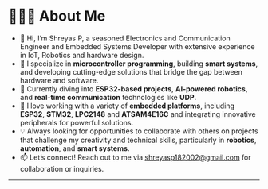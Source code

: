 # 👨🏻‍💻 About Me

- 👋 Hi, I’m Shreyas P, a seasoned Electronics and Communication Engineer and Embedded Systems Developer with extensive experience in IoT, Robotics and hardware design.
- 🌟 I specialize in **microcontroller programming**, building **smart systems**, and developing cutting-edge solutions that bridge the gap between hardware and software.
- 🚀 Currently diving into **ESP32-based projects**, **AI-powered robotics**, and **real-time communication** technologies like **UDP**.
- 🔧 I love working with a variety of **embedded platforms**, including **ESP32**, **STM32**, **LPC2148** and **ATSAM4E16C** and integrating innovative peripherals for powerful solutions.
- 💡 Always looking for opportunities to collaborate with others on projects that challenge my creativity and technical skills, particularly in **robotics**, **automation**, and **smart systems**.
- 📫 Let’s connect! Reach out to me via shreyasp182002@gmail.com for collaboration or inquiries.
---
